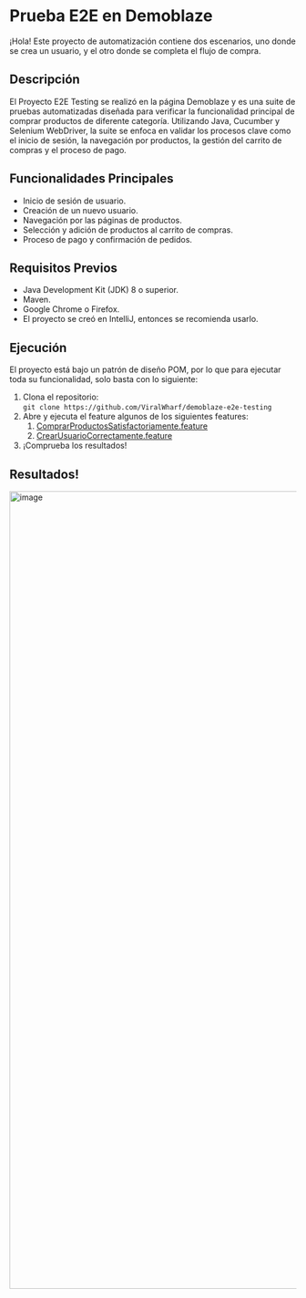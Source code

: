 # Prueba E2E en Demoblaze

¡Hola! Este proyecto de automatización contiene dos escenarios, uno donde se crea un usuario, y el otro donde se completa el flujo de compra.

## Descripción

El Proyecto E2E Testing se realizó en la página Demoblaze y es una suite de pruebas automatizadas diseñada para verificar la funcionalidad principal de comprar productos de diferente categoría. Utilizando Java, Cucumber y Selenium WebDriver, la suite se enfoca en validar los procesos clave como el inicio de sesión, la navegación por productos, la gestión del carrito de compras y el proceso de pago.

## Funcionalidades Principales
- Inicio de sesión de usuario.
- Creación de un nuevo usuario.
- Navegación por las páginas de productos.
- Selección y adición de productos al carrito de compras.
- Proceso de pago y confirmación de pedidos.

## Requisitos Previos
- Java Development Kit (JDK) 8 o superior.
- Maven.
- Google Chrome o Firefox.
- El proyecto se creó en IntelliJ, entonces se recomienda usarlo.

## Ejecución

El proyecto está bajo un patrón de diseño POM, por lo que para ejecutar toda su funcionalidad, solo basta con lo siguiente:

1. Clona el repositorio: \
   `git clone https://github.com/ViralWharf/demoblaze-e2e-testing`
2. Abre y ejecuta el feature algunos de los siguientes features:
   1. [ComprarProductosSatisfactoriamente.feature](src%2Ftest%2Fjava%2Ftest%2FComprarProductosSatisfactoriamente.feature)
   2. [CrearUsuarioCorrectamente.feature](src%2Ftest%2Fjava%2Ftest%2FCrearUsuarioCorrectamente.feature)
3. ¡Comprueba los resultados!

## Resultados!
<img width="1399" alt="image" src="https://github.com/ViralWharf/demoblaze-e2e-testing/assets/100390417/c6705f52-8eb2-4320-b939-348f908d945e">



